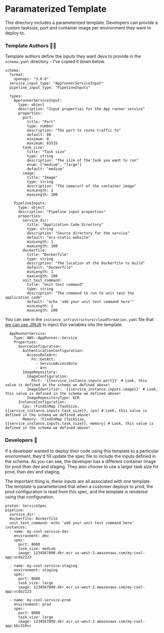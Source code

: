 # Paramaterized Template

This directory includes a parameterized template. Developers can provide a custom tasksize, port and container image per environment they want to deploy to. 

### Template Authors 🧑‍🏫
Template authors define the inputs they want devs to provide in the `schema.yaml` directory - I've copied it down below. 

```
schema:
  format:
    openapi: "3.0.0"
  service_input_type: "ApprunnerServiceInput"
  pipeline_input_type: "PipelineInputs"

  types:
    ApprunnerServiceInput:
      type: object
      description: "Input properties for the App runner service"
      properties:
        port:
          title: "Port"
          type: number
          description: "The port to route traffic to"
          default: 80
          minimum: 0
          maximum: 65535
        task_size:
          title: "Task size"
          type: string
          description: "The size of the task you want to run"
          enum: ["medium", "large"]
          default: "medium"
        image:
          title: "Image"
          type: string
          description: "The name/url of the container image"
          minLength: 1
          maxLength: 200

    PipelineInputs:
      type: object
      description: "Pipeline input properties"
      properties:
        service_dir:
          title: "Application Code Directory"
          type: string
          description: "Source directory for the service"
          default: "ecs-static-website"
          minLength: 1
          maxLength: 100
        dockerfile:
          title: "Dockerfile"
          type: string
          description: "The location of the Dockerfile to build"
          default: "Dockerfile"
          minLength: 1
          maxLength: 100
        unit_test_command:
          title: "Unit test command"
          type: string
          description: "The command to run to unit test the application code"
          default: "echo 'add your unit test command here'"
          minLength: 1
          maxLength: 200

```

You can see in the `instance_infrastructure/cloudformation.yaml` file that [we can use JINJA](https://docs.aws.amazon.com/proton/latest/userguide/ag-infrastructure-tmp-files.html#cloudformation) to inject this variables into the template. 

```
  AppRunnerService:
    Type: AWS::AppRunner::Service
    Properties:
      SourceConfiguration:
        AuthenticationConfiguration:
          AccessRoleArn:
            Fn::GetAtt:
              - ServiceAccessRole
              - Arn
        ImageRepository:
          ImageConfiguration:
            Port: '{{service_instance.inputs.port}}' # Look, this value is defined in the schema we defined above!
          ImageIdentifier: '{{service_instance.inputs.image}}' # Look, this value is defined in the schema we defined above!
          ImageRepositoryType: ECR
      InstanceConfiguration:
        Cpu: !FindInMap [TaskSize, {{service_instance.inputs.task_size}}, cpu] # Look, this value is defined in the schema we defined above!
        Memory: !FindInMap [TaskSize, {{service_instance.inputs.task_size}}, memory] # Look, this value is defined in the schema we defined above!

```

### Developers 🤠

If a developer wanted to deploy their code using this template to a particular environment, they'd fill update the spec file to include the inputs defined in the schema. As you can see, the developer has a different container image for prod than dev and staging. They also choose to use a larger task size for prod, than dev and staging. 

The important thing is, these inputs are all associated with _one_ template. The template is parameterized that when a customer deploys to prod, the prod configuration is read from this spec, and the template is rendered using that configuration. 

```
proton: ServiceSpec
pipeline:
  service_dir: .
  dockerfile: Dockerfile
  unit_test_command: echo 'add your unit test command here'
instances:
  - name: my-cool-service-dev
    environment: dev
    spec:
      port: 8080
      task_size: medium
      image: 1234567890.dkr.ecr.us-west-2.amazonaws.com/my-cool-app:vcda2123   

  - name: my-cool-service-staging
    environment: staging
    spec:
      port: 8080
      task_size: large
      image: 1234567890.dkr.ecr.us-west-2.amazonaws.com/my-cool-app:vcda2123   
      
  - name: my-cool-service-prod
    environment: prod
    spec:
      port: 8080
      task_size: large
      image: 1234567890.dkr.ecr.us-west-2.amazonaws.com/my-cool-app:bbc319sc   

```